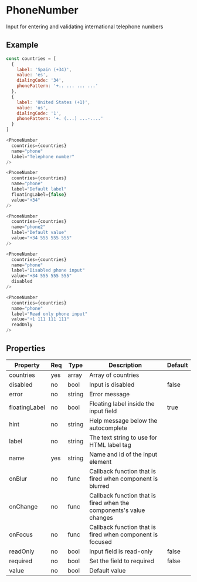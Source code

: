 # PhoneNumber

Input for entering and validating international telephone numbers

## Example

```javascript
const countries = [
  {
    label: 'Spain (+34)',
    value: 'es',
    dialingCode: '34',
    phonePattern: '+.. ... ... ...'
  },
  {
    label: 'United States (+1)',
    value: 'us',
    dialingCode: '1',
    phonePattern: '+. (...) ...-....'
  }
]

<PhoneNumber
  countries={countries}
  name="phone"
  label="Telephone number"
/>

<PhoneNumber
  countries={countries}
  name="phone"
  label="Default label"
  floatingLabel={false}
  value="+34"
/>

<PhoneNumber
  countries={countries}
  name="phone2"
  label="Default value"
  value="+34 555 555 555"
/>

<PhoneNumber
  countries={countries}
  name="phone"
  label="Disabled phone input"
  value="+34 555 555 555"
  disabled
/>

<PhoneNumber
  countries={countries}
  name="phone"
  label="Read only phone input"
  value="+1 111 111 111"
  readOnly
/>
```

## Properties

| Property      | Req | Type   | Description                                                         | Default |
| ------------- | --- | ------ | ------------------------------------------------------------------- | ------- |
| countries     | yes | array  | Array of countries                                                  |         |
| disabled      | no  | bool   | Input is disabled                                                   | false   |
| error         | no  | string | Error message                                                       |         |
| floatingLabel | no  | bool   | Floating label inside the input field                               | true    |
| hint          | no  | string | Help message below the autocomplete                                 |         |
| label         | no  | string | The text string to use for HTML label tag                           |         |
| name          | yes | string | Name and id of the input element                                    |         |
| onBlur        | no  | func   | Callback function that is fired when component is blurred           |         |
| onChange      | no  | func   | Callback function that is fired when the components's value changes |         |
| onFocus       | no  | func   | Callback function that is fired when component is focused           |         |
| readOnly      | no  | bool   | Input field is read-only                                            | false   |
| required      | no  | bool   | Set the field to required                                           | false   |
| value         | no  | bool   | Default value                                                       |         |
